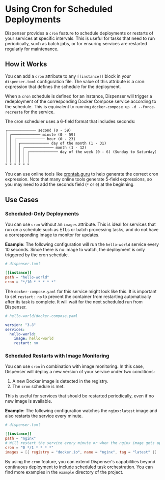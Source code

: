 # Using Cron for Scheduled Deployments

Dispenser provides a `cron` feature to schedule deployments or restarts of your services at specific intervals. This is useful for tasks that need to run periodically, such as batch jobs, or for ensuring services are restarted regularly for maintenance.

## How it Works

You can add a `cron` attribute to any `[[instance]]` block in your `dispenser.toml` configuration file. The value of this attribute is a cron expression that defines the schedule for the deployment.

When a `cron` schedule is defined for an instance, Dispenser will trigger a redeployment of the corresponding Docker Compose service according to the schedule. This is equivalent to running `docker-compose up -d --force-recreate` for the service.

The cron scheduler uses a 6-field format that includes seconds:

```
┌───────────── second (0 - 59)
│ ┌───────────── minute (0 - 59)
│ │ ┌───────────── hour (0 - 23)
│ │ │ ┌───────────── day of the month (1 - 31)
│ │ │ │ ┌───────────── month (1 - 12)
│ │ │ │ │ ┌───────────── day of the week (0 - 6) (Sunday to Saturday)
│ │ │ │ │ │
│ │ │ │ │ │
* * * * * *
```

You can use online tools like [crontab.guru](https://crontab.guru/) to help generate the correct cron expression. Note that many online tools generate 5-field expressions, so you may need to add the seconds field (`*` or `0`) at the beginning.

## Use Cases

### Scheduled-Only Deployments

You can use `cron` without an `images` attribute. This is ideal for services that run on a schedule such as ETLs or batch processing tasks, and do not have a corresponding image to monitor for updates.

**Example:**
The following configuration will run the `hello-world` service every 10 seconds. Since there is no image to watch, the deployment is only triggered by the cron schedule.

```toml
# dispenser.toml

[[instance]]
path = "hello-world"
cron = "*/10 * * * * *"
```

The `docker-compose.yaml` for this service might look like this. It is important to set `restart: no` to prevent the container from restarting automatically after its task is complete. It will wait for the next scheduled run from Dispenser.

```yaml
# hello-world/docker-compose.yaml

version: "3.8"
services:
  hello-world:
    image: hello-world
    restart: no
```

### Scheduled Restarts with Image Monitoring

You can use `cron` in combination with image monitoring. In this case, Dispenser will deploy a new version of your service under two conditions:
1.  A new Docker image is detected in the registry.
2.  The `cron` schedule is met.

This is useful for services that should be restarted periodically, even if no new image is available.

**Example:**
The following configuration watches the `nginx:latest` image and also restarts the service every minute.

```toml
# dispenser.toml

[[instance]]
path = "nginx"
# Will restart the service every minute or when the nginx image gets updated
cron = "0 */1 * * * *"
images = [{ registry = "docker.io", name = "nginx", tag = "latest" }]
```

By using the `cron` feature, you can extend Dispenser's capabilities beyond continuous deployment to include scheduled task orchestration. You can find more examples in the `example` directory of the project.
